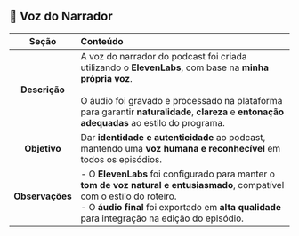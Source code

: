 ## 🧠 Voz do Narrador

|    **Seção**    | **Conteúdo**                                                                                                                                                                                                                                               |
| :-------------: | :--------------------------------------------------------------------------------------------------------------------------------------------------------------------------------------------------------------------------------------------------------- |
|  **Descrição**  | A voz do narrador do podcast foi criada utilizando o **ElevenLabs**, com base na **minha própria voz**.<br><br>O áudio foi gravado e processado na plataforma para garantir **naturalidade**, **clareza** e **entonação adequadas** ao estilo do programa. |
|   **Objetivo**  | Dar **identidade e autenticidade** ao podcast, mantendo uma **voz humana e reconhecível** em todos os episódios.                                                                                                                                           |
| **Observações** | - O **ElevenLabs** foi configurado para manter o **tom de voz natural e entusiasmado**, compatível com o estilo do roteiro.<br>- O **áudio final** foi exportado em **alta qualidade** para integração na edição do episódio.                              |
